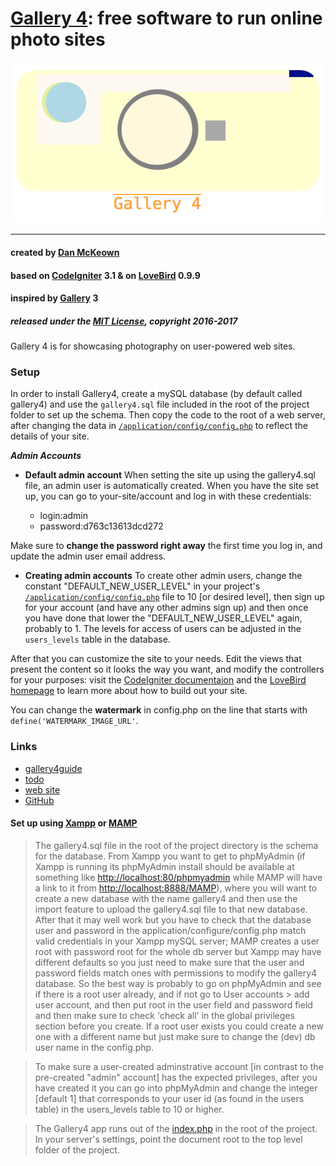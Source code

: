 [Gallery 4](http://gallery4.pacificio.com): free software to run online photo sites
=====
![gallery4logo](assets/images/gallery4logo.png)
***
#### created by [Dan McKeown](http:/danmckeown.info) ####
#### based on [CodeIgniter](http://codeigniter.com) 3.1 & on [LoveBird](http://lovebird.pacificio.com) 0.9.9 ####
#### inspired by [Gallery](http://galleryproject.org) 3 ####
##### released under the [MIT License](LICENSE), copyright 2016-2017 #####

Gallery 4 is for showcasing photography on user-powered web sites.

### Setup ###
In order to install Gallery4, create a mySQL database (by default called gallery4) and use the `gallery4.sql` file included in the root of the project folder to set up the schema.  Then copy the code to the root of a web server, after changing the data in <code>[/application/config/config.php](application/config/config.php)</code> to reflect the details of your site.

***Admin Accounts***

* **Default admin account**
When setting the site up using the gallery4.sql file, an admin user is automatically created.  When you have the site set up, you can go to your-site/account and log in with these credentials:

    - login:admin
    - password:d763c13613dcd272

Make sure to **change the password right away** the first time you log in, and update the admin user email address.

* **Creating admin accounts**
To create other admin users, change the constant "DEFAULT_NEW_USER_LEVEL" in your project's <code>[/application/config/config.php](application/config/config.php)</code> file to 10 [or desired level], then sign up for your account (and have any other admins sign up) and then once you have done that lower the "DEFAULT_NEW_USER_LEVEL" again, probably to 1.  The levels for access of users can be adjusted in the <code>users_levels</code> table in the database.

After that you can customize the site to your needs.  Edit the views that present the content so it looks the way you want, and modify the controllers for your purposes: visit the [CodeIgniter documentaion](https://www.codeigniter.com/user_guide/) and the [LoveBird homepage](http://lovebird.pacificio.com) to learn more about how to build out your site.

You can change the **watermark** in config.php on the line that starts with `define('WATERMARK_IMAGE_URL'`.  

### Links ###
- [gallery4guide](gallery4guide.md)
- [todo](todo.md)
- [web site](http://gallery4.pacificio.com)
- [GitHub](https://github.com/pacificpelican/gallery4)

#### Set up using [Xampp](https://www.apachefriends.org/index.html) or [MAMP](https://www.mamp.info/en/) ####
> The gallery4.sql file in the root of the project directory is the schema for the database.  From Xampp you want to get to phpMyAdmin (if Xampp is running its phpMyAdmin install should be available at something like [http://localhost:80/phpmyadmin](http://localhost:80/phpmyadmin) while MAMP will have a link to it from [http://localhost:8888/MAMP](http://localhost:8888/MAMP)), where you will want to create a new database with the name gallery4 and then use the import feature to upload the gallery4.sql file to that new database.  After that it may well work but you have to check that the database user and password in the application/configure/config.php match valid credentials in your Xampp mySQL server; MAMP creates a user root with password root for the whole db server but Xampp may have different defaults so you just need to make sure that the user and password fields match ones with permissions to modify the gallery4 database.
So the best way is probably to go on phpMyAdmin and see if there is a root user already, and if not go to User accounts > add user account, and then put root in the user field and password field and then make sure to check 'check all' in the global privileges section before you create.  If a root user exists you could create a new one with a different name but just make sure to change the (dev) db user name in the config.php.

> To make sure a user-created adminstrative account [in contrast to the pre-created "admin" account] has the expected privileges, after you have created it you can go into phpMyAdmin and change the integer [default 1] that corresponds to your user id (as found in the users table) in the users_levels table to 10 or higher.

> The Gallery4 app runs out of the [index.php](index.php) in the root of the project.  In your server's settings, point the document root to the top level folder of the project.
